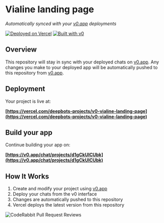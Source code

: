 # Vialine landing page

*Automatically synced with your [v0.app](https://v0.app) deployments*

[![Deployed on Vercel](https://img.shields.io/badge/Deployed%20on-Vercel-black?style=for-the-badge&logo=vercel)](https://vercel.com/deepbots-projects/v0-vialine-landing-page)
[![Built with v0](https://img.shields.io/badge/Built%20with-v0.app-black?style=for-the-badge)](https://v0.app/chat/projects/d1gCkUlCUbk)

## Overview

This repository will stay in sync with your deployed chats on [v0.app](https://v0.app).
Any changes you make to your deployed app will be automatically pushed to this repository from [v0.app](https://v0.app).

## Deployment

Your project is live at:

**[https://vercel.com/deepbots-projects/v0-vialine-landing-page](https://vercel.com/deepbots-projects/v0-vialine-landing-page)**

## Build your app

Continue building your app on:

**[https://v0.app/chat/projects/d1gCkUlCUbk](https://v0.app/chat/projects/d1gCkUlCUbk)**

## How It Works

1. Create and modify your project using [v0.app](https://v0.app)
2. Deploy your chats from the v0 interface
3. Changes are automatically pushed to this repository
4. Vercel deploys the latest version from this repository

![CodeRabbit Pull Request Reviews](https://img.shields.io/coderabbit/prs/github/lkcv7299/v0-vialine-landing-page?utm_source=oss&utm_medium=github&utm_campaign=lkcv7299%2Fv0-vialine-landing-page&labelColor=171717&color=FF570A&link=https%3A%2F%2Fcoderabbit.ai&label=CodeRabbit+Reviews)
